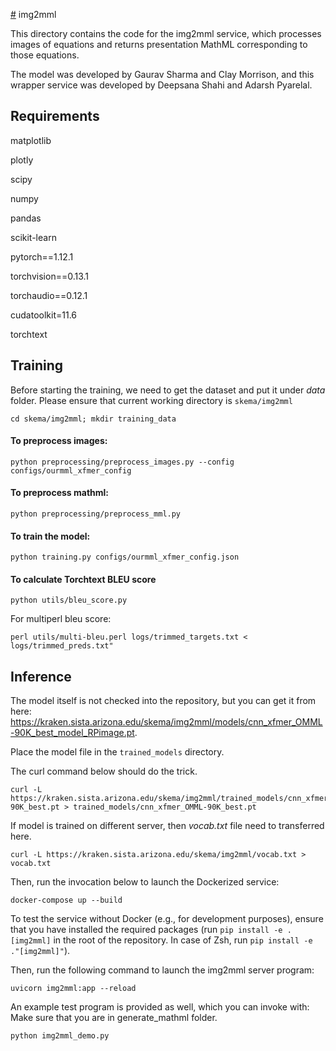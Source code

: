 [#](#) img2mml

This directory contains the code for the img2mml service, which processes images
of equations and returns presentation MathML corresponding to those equations.

The model was developed by Gaurav Sharma and Clay Morrison, and this wrapper
service was developed by Deepsana Shahi and Adarsh Pyarelal.

## Requirements

matplotlib

plotly

scipy

numpy

pandas

scikit-learn

pytorch==1.12.1

torchvision==0.13.1

torchaudio==0.12.1

cudatoolkit=11.6

torchtext



## Training

Before starting the training, we need to get the dataset and put it under _data_ folder.
Please ensure that current working directory is `skema/img2mml`

```
cd skema/img2mml; mkdir training_data
```

#### To preprocess images:
```
python preprocessing/preprocess_images.py --config configs/ourmml_xfmer_config
```

#### To preprocess mathml:
```
python preprocessing/preprocess_mml.py
```

#### To train the model:
```
python training.py configs/ourmml_xfmer_config.json
```

#### To calculate Torchtext BLEU score
```
python utils/bleu_score.py
```

For multiperl bleu score:
```
perl utils/multi-bleu.perl logs/trimmed_targets.txt < logs/trimmed_preds.txt"
```


## Inference

The model itself is not checked into the repository, but you can get it from
here:
https://kraken.sista.arizona.edu/skema/img2mml/models/cnn_xfmer_OMML-90K_best_model_RPimage.pt.

Place the model file in the `trained_models` directory.

The curl command below should do the trick.

```
curl -L https://kraken.sista.arizona.edu/skema/img2mml/trained_models/cnn_xfmer_OMML-90K_best.pt > trained_models/cnn_xfmer_OMML-90K_best.pt
```

If model is trained on different server, then _vocab.txt_ file need to transferred here.
```
curl -L https://kraken.sista.arizona.edu/skema/img2mml/vocab.txt > vocab.txt
```

Then, run the invocation below to launch the Dockerized service:

```
docker-compose up --build
```

To test the service without Docker (e.g., for development purposes), ensure
that you have installed the required packages (run `pip install -e .[img2mml]`
in the root of the repository. In case of Zsh, run `pip install -e ."[img2mml]"`).

Then, run the following command to launch the img2mml server program:

```
uvicorn img2mml:app --reload
```

An example test program is provided as well, which you can invoke with:
Make sure that you are in generate_mathml folder.

```
python img2mml_demo.py
```
